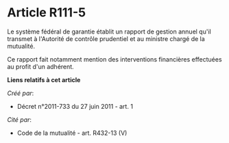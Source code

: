 # Article R111-5

Le système fédéral de garantie établit un rapport de gestion annuel qu'il transmet à l'Autorité de contrôle prudentiel et au
ministre chargé de la mutualité. 

Ce rapport fait notamment mention des interventions financières effectuées au profit d'un adhérent.

**Liens relatifs à cet article**

_Créé par_:

  - Décret n°2011-733 du 27 juin 2011 - art. 1

_Cité par_:

  - Code de la mutualité - art. R432-13 (V)
